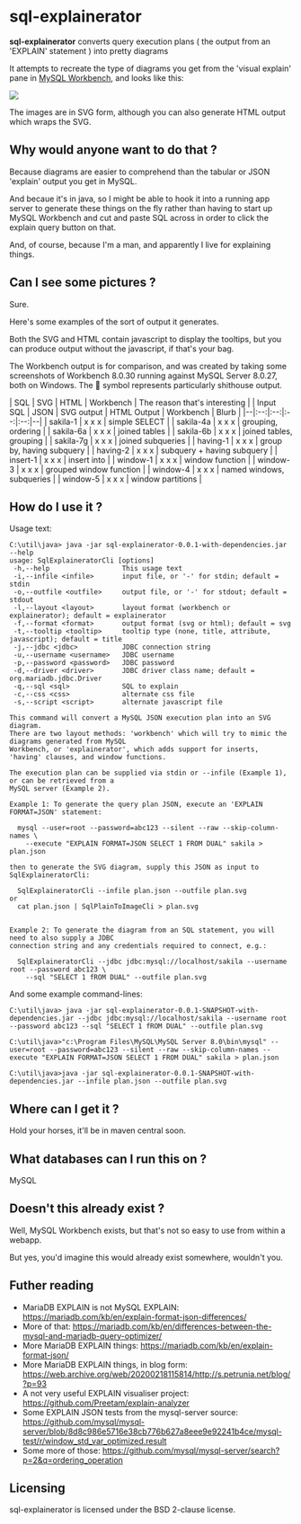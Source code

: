# sql-explainerator

**sql-explainerator**  converts query execution plans ( the output from an 'EXPLAIN' statement ) into pretty diagrams

It attempts to recreate the type of diagrams you get from the 'visual explain' pane in [MySQL Workbench](https://www.mysql.com/products/workbench/), and looks like this:

![](https://raw.githubusercontent.com/randomnoun/sql-explainerator/master/src/site/resources/img/sakila-7g.png)

The images are in SVG form, although you can also generate HTML output which wraps the SVG.

## Why would anyone want to do that  ?

Because diagrams are easier to comprehend than the tabular or JSON 'explain' output you get in MySQL.

And becaue it's in java, so I might be able to hook it into a running app server to generate these things on the fly rather than having to start up MySQL Workbench and cut and paste SQL across in order to click the explain query button on that.

And, of course, because I'm a man, and apparently I live for explaining things.

## Can I see some pictures ?

Sure.

Here's some examples of the sort of output it generates. 

Both the SVG and HTML contain javascript to display the tooltips, but you can produce output without the javascript, if that's your bag.

The Workbench output is for comparison, and was created by taking some screenshots of Workbench 8.0.30 running against MySQL Server 8.0.27, both on Windows. The :poop: symbol represents particularly shithouse output. 

| SQL | SVG | HTML | Workbench | The reason that's interesting |
| Input SQL | JSON | SVG output | HTML Output | Workbench | Blurb |
|--|:--:|:--:|:--:|:--:|--|
| sakila-1 | x x x | simple SELECT  |
| sakila-4a | x x x | grouping, ordering |
| sakila-6a | x x x | joined tables |
| sakila-6b | x x x | joined tables, grouping | 
| sakila-7g | x x x | joined subqueries |
| having-1 |  x x x | group by, having subquery |
| having-2 |  x x x | subquery + having subquery |
| insert-1 |  x x x | insert into  |
| window-1 |  x x x | window function |
| window-3 |  x x x | grouped window function |
| window-4 |  x x x | named windows, subqueries |
| window-5 |  x x x | window partitions |

## How do I use it ? 

Usage text:
```
C:\util\java> java -jar sql-explainerator-0.0.1-with-dependencies.jar --help
usage: SqlExplaineratorCli [options]
 -h,--help                  This usage text
 -i,--infile <infile>       input file, or '-' for stdin; default = stdin
 -o,--outfile <outfile>     output file, or '-' for stdout; default = stdout
 -l,--layout <layout>       layout format (workbench or explainerator); default = explainerator
 -f,--format <format>       output format (svg or html); default = svg
 -t,--tooltip <tooltip>     tooltip type (none, title, attribute, javascript); default = title
 -j,--jdbc <jdbc>           JDBC connection string
 -u,--username <username>   JDBC username
 -p,--password <password>   JDBC password
 -d,--driver <driver>       JDBC driver class name; default = org.mariadb.jdbc.Driver
 -q,--sql <sql>             SQL to explain
 -c,--css <css>             alternate css file
 -s,--script <script>       alternate javascript file

This command will convert a MySQL JSON execution plan into an SVG diagram.
There are two layout methods: 'workbench' which will try to mimic the diagrams generated from MySQL
Workbench, or 'explainerator', which adds support for inserts, 'having' clauses, and window functions.

The execution plan can be supplied via stdin or --infile (Example 1), or can be retrieved from a
MySQL server (Example 2).

Example 1: To generate the query plan JSON, execute an 'EXPLAIN FORMAT=JSON' statement:

  mysql --user=root --password=abc123 --silent --raw --skip-column-names \
    --execute "EXPLAIN FORMAT=JSON SELECT 1 FROM DUAL" sakila > plan.json

then to generate the SVG diagram, supply this JSON as input to SqlExplaineratorCli:

  SqlExplaineratorCli --infile plan.json --outfile plan.svg
or
  cat plan.json | SqlPlainToImageCli > plan.svg


Example 2: To generate the diagram from an SQL statement, you will need to also supply a JDBC
connection string and any credentials required to connect, e.g.:

  SqlExplaineratorCli --jdbc jdbc:mysql://localhost/sakila --username root --password abc123 \
    --sql "SELECT 1 fROM DUAL" --outfile plan.svg
```

And some example command-lines:

```
C:\util\java> java -jar sql-explainerator-0.0.1-SNAPSHOT-with-dependencies.jar --jdbc jdbc:mysql://localhost/sakila --username root --password abc123 --sql "SELECT 1 fROM DUAL" --outfile plan.svg
```

```
C:\util\java>"c:\Program Files\MySQL\MySQL Server 8.0\bin\mysql" --user=root --password=abc123 --silent --raw --skip-column-names --execute "EXPLAIN FORMAT=JSON SELECT 1 FROM DUAL" sakila > plan.json

C:\util\java>java -jar sql-explainerator-0.0.1-SNAPSHOT-with-dependencies.jar --infile plan.json --outfile plan.svg
```

## Where can I get it ? 

Hold your horses, it'll be in maven central soon.

## What databases can I run this on ?

MySQL

## Doesn't this already exist ?

Well, MySQL Workbench exists, but that's not so easy to use from within a webapp.

But yes, you'd imagine this would already exist somewhere, wouldn't you.

## Futher reading

* MariaDB EXPLAIN is not MySQL EXPLAIN: https://mariadb.com/kb/en/explain-format-json-differences/
* More of that: https://mariadb.com/kb/en/differences-between-the-mysql-and-mariadb-query-optimizer/
* More MariaDB EXPLAIN things: https://mariadb.com/kb/en/explain-format-json/
* More MariaDB EXPLAIN things, in blog form: https://web.archive.org/web/20200218115814/http://s.petrunia.net/blog/?p=93
* A not very useful EXPLAIN visualiser project: https://github.com/Preetam/explain-analyzer
* Some EXPLAIN JSON tests from the mysql-server source: https://github.com/mysql/mysql-server/blob/8d8c986e5716e38cb776b627a8eee9e92241b4ce/mysql-test/r/window_std_var_optimized.result
* Some more of those: https://github.com/mysql/mysql-server/search?p=2&q=ordering_operation

## Licensing

sql-explainerator is licensed under the BSD 2-clause license.

